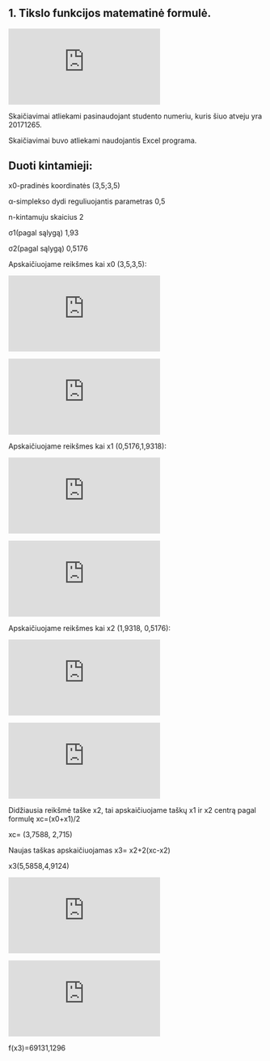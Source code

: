 ## 1. Tikslo funkcijos matematinė formulė. 

![matematiniomodelioformule](http://latex.codecogs.com/gif.latex?%5Cint%20%28x_%7B1%7D%2Cx_%7B2%7D%29%3D100%28x_%7B2%7D-x_%7B1%7D%5E%7B2%7D%29%5E%7B2%7D&plus;%281-x_%7B1%7D%29%5E%7B2%7D)

Skaičiavimai atliekami pasinaudojant studento numeriu, kuris šiuo atveju yra 20171265.

Skaičiavimai buvo atliekami naudojantis Excel programa.

## Duoti kintamieji:

x0-pradinės koordinatės (3,5;3,5)

α-simplekso dydi reguliuojantis parametras 0,5

n-kintamuju skaicius 2

σ1(pagal sąlygą) 1,93

σ2(pagal sąlygą) 0,5176

Apskaičiuojame reikšmes kai x0 (3,5,3,5):

![x0 apskaiciavimas](http://latex.codecogs.com/gif.latex?%5Cint%20%28x_%7B0%7D%29%3D100%283%2C5-3%2C5%5E%7B2%7D%29%5E%7B2%7D&plus;%281-3%2C5%29%5E%7B2%7D%3D100%283%2C5-12%2C25%29%5E%7B2%7D&plus;%28-2%2C5%29%5E%7B2%7D%3D100%28-8%2C75%29%5E%7B2%7D&plus;%28-2%2C5%29%5E%7B2%7D%3D100*76%2C56&plus;6%2C25%3D7%2C66&plus;6%2C25%3D13%2C91)

![x0 atsakymas](http://latex.codecogs.com/gif.latex?%5Cint%20%28x_%7B0%7D%29%3D13%2C91)

Apskaičiuojame reikšmes kai x1 (0,5176,1,9318):

![x1 apskaiciavimas](http://latex.codecogs.com/gif.latex?%5Cint%20%28x_%7B1%7D%29%3D100%281%2C9318-0%2C5176%5E%7B2%7D%29%5E%7B2%7D&plus;%281-0%2C5176%29%5E%7B2%7D%3D100%281%2C9318-0%2C2679%29%5E%7B2%7D&plus;0%2C2327%3D100*2%2C7686&plus;0%2C2327%3D277%2C09)

![x1 atsakymas](http://latex.codecogs.com/gif.latex?%5Cint%20%28x_%7B1%7D%29%3D277%2C09)

Apskaičiuojame reikšmes kai x2 (1,9318, 0,5176):

![x2 apskaiciavimas](http://latex.codecogs.com/gif.latex?%5Cint%20%28x_%7B2%7D%29%3D100*%280%2C5176-1%2C9318%5E%7B2%7D%29%5E%7B2%7D&plus;%281-1%2C9318%29%5E%7B2%7D%3D100*%280%2C5176-3%2C7316%29%5E%7B2%7D&plus;%28-0%2C9318%29%5E%7B2%7D%3D100*%28-3%2C214%29%5E%7B2%7D%20&plus;0%2C8683%3D100*10%2C3297&plus;0%2C8683%3D1033%2C83)

![x2 atsakymas](http://latex.codecogs.com/gif.latex?%5Cint%20%28x_%7B2%7D%29%3D1033%2C83)

Didžiausia reikšmė taške x2, tai apskaičiuojame taškų x1 ir x2 centrą pagal formulę xc=(x0+x1)/2

xc= (3,7588, 2,715)

Naujas taškas apskaičiuojamas x3= x2+2(xc-x2)

x3(5,5858,4,9124)

![x3 apskaiciavimas](http://latex.codecogs.com/gif.latex?%5Cint%20%28x_%7B3%7D%29%3D100*%284%2C9124-5%2C5858%5E%7B2%7D%29%5E%7B2%7D&plus;%281-5%2C5858%29%5E%7B2%7D%3D100*%284%2C9124-31%2C2012%29%5E%7B2%7D&plus;21%2C0296%3D100*691%2C1010&plus;%2021%2C0296%3D69131%2C1296)

![x3 atsakymas](http://latex.codecogs.com/gif.latex?%5Cint%20%28x_%7B3%7D%29%3D69131%2C1296)

f(x3)=69131,1296





 
 



